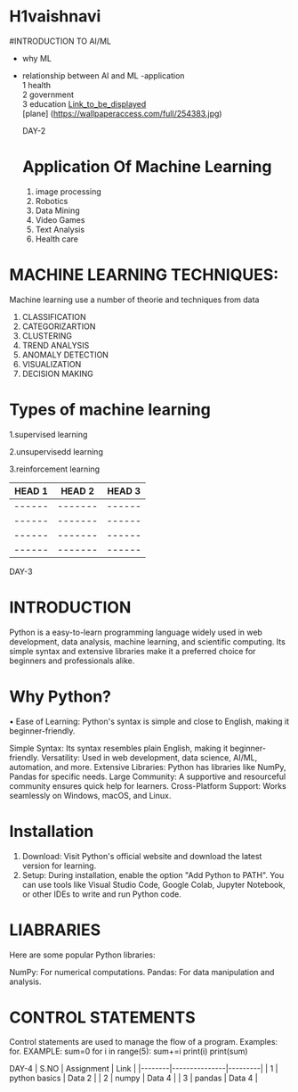 # H1vaishnavi

#INTRODUCTION TO AI/ML  
- why ML  
- relationship between AI and ML
-application  
1 health  
2 government  
3 education
[Link_to_be_displayed](https://www.google.com/)  
[plane]
(https://wallpaperaccess.com/full/254383.jpg)

  DAY-2
  # Application Of Machine Learning
  1. image processing
  2. Robotics
  3. Data Mining
  4. Video Games
  5. Text Analysis
  6. Health care
     
# MACHINE LEARNING TECHNIQUES:
   Machine learning use a number of theorie and techniques from data

1. CLASSIFICATION
2. CATEGORIZARTION
3. CLUSTERING
4. TREND ANALYSIS
5. ANOMALY DETECTION
6. VISUALIZATION
7. DECISION MAKING


# Types of machine learning
1.supervised learning

2.unsupervisedd learning

3.reinforcement learning
   

|HEAD 1| HEAD 2|HEAD 3|
|------|-------|------|
|------|-------|------|
|------|-------|------|
|------|-------|------|
|------|-------|------|



DAY-3

# INTRODUCTION
Python is a easy-to-learn programming language widely used in web development, data analysis, machine learning, and scientific computing. Its simple syntax and extensive libraries make it a preferred choice for beginners and professionals alike.


# Why Python?
• Ease of Learning: Python's syntax is simple and close to English, making it beginner-friendly.

 Simple Syntax: Its syntax resembles plain English, making it beginner-friendly.
 Versatility: Used in web development, data science, AI/ML, automation, and more.
 Extensive Libraries: Python has libraries like NumPy, Pandas for specific needs.
 Large Community: A supportive and resourceful community ensures quick help for learners.
 Cross-Platform Support: Works seamlessly on Windows, macOS, and Linux.


# Installation

1. Download:
Visit Python's official website and download the latest version for learning.
2. Setup:
During installation, enable the option "Add Python to PATH".
You can use tools like Visual Studio Code, Google Colab, Jupyter Notebook, or other IDEs to write and run Python code.


# LIABRARIES
Here are some popular Python libraries:

NumPy: For numerical computations.
Pandas: For data manipulation and analysis.


# CONTROL STATEMENTS
   
Control statements are used to manage the flow of a program. Examples: for.
EXAMPLE:
sum=0
for i in range(5):
    sum+=i
    print(i)
print(sum)

DAY-4
| S.NO   | Assignment    | Link    |
|--------|---------------|---------|
| 1      | python basics | Data 2  |
| 2      |  numpy        | Data 4  |
| 3      |  pandas       | Data 4  |


